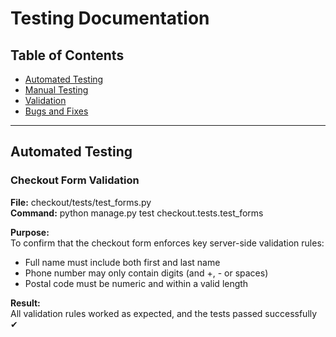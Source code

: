 # Testing Documentation

## Table of Contents
- [Automated Testing](#automated-testing)
- [Manual Testing](#manual-testing)
- [Validation](#validation)
- [Bugs and Fixes](#bugs-and-fixes)

---

## Automated Testing

### Checkout Form Validation

**File:** checkout/tests/test_forms.py  
**Command:** python manage.py test checkout.tests.test_forms  

**Purpose:**  
To confirm that the checkout form enforces key server-side validation rules:  
- Full name must include both first and last name  
- Phone number may only contain digits (and +, - or spaces)  
- Postal code must be numeric and within a valid length  

**Result:**  
All validation rules worked as expected, and the tests passed successfully ✔
